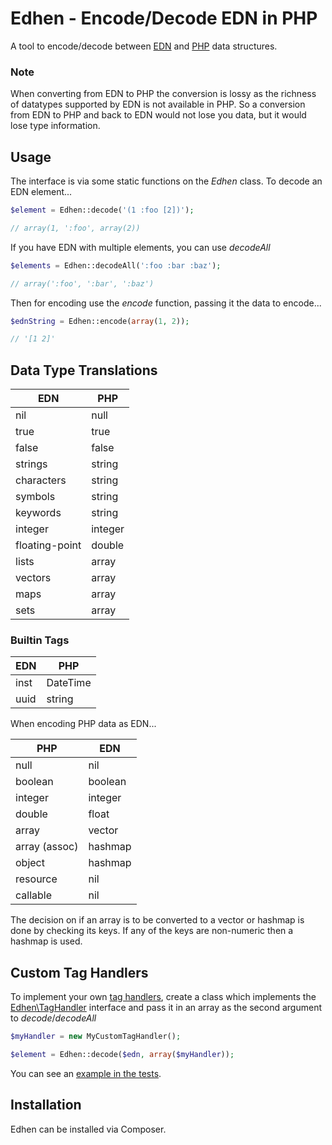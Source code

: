 
# Edhen - Encode/Decode EDN in PHP

A tool to encode/decode between [EDN](https://github.com/edn-format/edn) and
[PHP](http://www.php.net) data structures.

### Note

When converting from EDN to PHP the conversion is lossy as the richness of 
datatypes supported by EDN is not available in PHP.  So a conversion from
EDN to PHP and back to EDN would not lose you data, but it would lose type
information.

## Usage

The interface is via some static functions on the _Edhen_ class.  To decode an
EDN element...

```php
$element = Edhen::decode('(1 :foo [2])');

// array(1, ':foo', array(2))
```

If you have EDN with multiple elements, you can use _decodeAll_

```php
$elements = Edhen::decodeAll(':foo :bar :baz');

// array(':foo', ':bar', ':baz')
```

Then for encoding use the _encode_ function, passing it the data to encode...

```php
$ednString = Edhen::encode(array(1, 2));

// '[1 2]'
```

## Data Type Translations

| EDN               | PHP     |
| ----------------- | ------- |
| nil               | null    |
| true              | true    |
| false             | false   |
| strings           | string  |
| characters        | string  |
| symbols           | string  |
| keywords          | string  |
| integer           | integer |
| floating-point    | double  |
| lists             | array   |
| vectors           | array   |
| maps              | array   |
| sets              | array   |

### Builtin Tags

| EDN   | PHP      |
| ----- | -------- |
| inst  | DateTime |
| uuid  | string   |

When encoding PHP data as EDN...

| PHP           | EDN     |
| ------------- | ------- |
| null          | nil     |
| boolean       | boolean |
| integer       | integer |
| double        | float   |
| array         | vector  |
| array (assoc) | hashmap |
| object        | hashmap |
| resource      | nil     |
| callable      | nil     |

The decision on if an array is to be converted to a vector or hashmap is done by 
checking its keys.  If any of the keys are non-numeric then a hashmap is used.

## Custom Tag Handlers

To implement your own [tag handlers](https://github.com/edn-format/edn#tagged-elements),
create a class which implements the [Edhen\TagHandler](src/Edhen/TagHandler.php)
interface and pass it in an array as the second argument to _decode_/_decodeAll_

```php
$myHandler = new MyCustomTagHandler();

$element = Edhen::decode($edn, array($myHandler));
```

You can see an [example in the tests](tests/EdhenTest.php#L31).

## Installation

Edhen can be installed via Composer.


